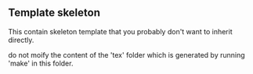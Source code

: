## Template skeleton

This contain skeleton template that you probably don't want
to inherit directly.

do not moify the content of the 'tex' folder which is generated by running 'make' in this folder.
